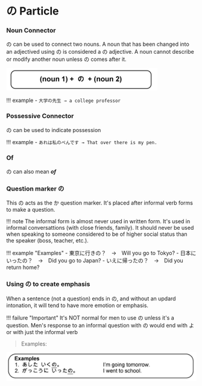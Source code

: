 # の Particle

### Noun Connector

の can be used to connect two nouns. A noun that has been changed into an adjectived using の is considered a の adjective. A noun cannot describe or modify another noun unless の comes after it.

![の Adjective](../../../assets/images/の-adjective.png)

!!! example
    - `大学の先生 → a college professor`

### Possessive Connector

の can be used to indicate possession

!!! example
    - `あれは私のぺんです → That over there is my pen.`

### Of

の can also mean **_of_**

### Question marker の

This の acts as the か question marker. It's placed after informal verb forms to make a question.

!!! note
    The informal form is almost never used in written form. It's used in informal conversattions (with close friends, family). It should never be used when speaking to someone considered to be of higher social status than the speaker (boss, teacher, etc.).

!!! example "Examples"
    - 東京に行きの？　→　Will you go to Tokyo?
    - 日本にいったの？　→　Did you go to Japan?
    - いえに帰ったの？　→　Did you return home?

### Using の to create emphasis

When a sentence (not a question) ends in の, and without an updard intonation, it will tend to have more emotion or emphasis. 

!!! failure "Important"
    It's NOT normal for men to use の unless it's a question. Men's response to an informal question with の would end with よ or with just the informal verb

> Examples:

![の emphasis Ex](../../../assets/images/examples/の-emphasis-ex.png)